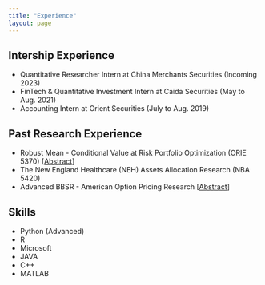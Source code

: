```yaml
---
title: "Experience"
layout: page
---
```


## Intership Experience

 - Quantitative Researcher Intern at China Merchants Securities (Incoming 2023)
 - FinTech & Quantitative Investment Intern at Caida Securities (May to Aug. 2021)
 - Accounting Intern at Orient Securities (July to Aug. 2019)

## Past Research Experience

 - Robust Mean - Conditional Value at Risk Portfolio Optimization (ORIE 5370) [[Abstract](abstract1.md)]
 - The New England Healthcare (NEH) Assets Allocation Research (NBA 5420) 
 - Advanced BBSR - American Option Pricing Research [[Abstract](abstract2.md)]

## Skills

 - Python (Advanced)
 - R
 - Microsoft
 - JAVA
 - C++
 - MATLAB
